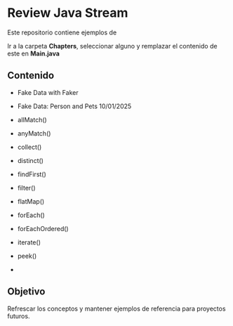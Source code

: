 # Review Java Stream

Este repositorio contiene ejemplos de


Ir a la carpeta **Chapters**, seleccionar alguno y remplazar el 
contenido de este en **Main.java**

## Contenido

- Fake Data with Faker
- Fake Data: Person and Pets 10/01/2025
- allMatch()
- anyMatch()
- collect()
- distinct() 
- findFirst()
- filter()
- flatMap()
- forEach()
- forEachOrdered()
- iterate()
- peek()

-
## Objetivo
Refrescar los conceptos y mantener ejemplos de referencia para proyectos futuros.
